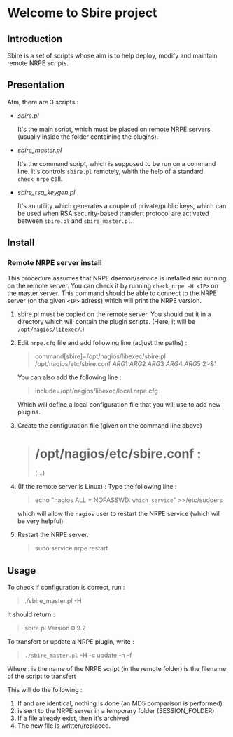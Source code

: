 Welcome to Sbire project
========================

Introduction
------------

Sbire is a set of scripts whose aim is to help deploy, modify and maintain remote NRPE scripts.

Presentation
------------

Atm, there are 3 scripts :

* *sbire.pl*

  It's the main script, which must be placed on remote NRPE servers (usually inside the folder
  containing the plugins).

* *sbire_master.pl*

  It's the command script, which is supposed to be run on a command line. It's controls `sbire.pl`
  remotely, whith the help of a standard `check_nrpe` call.

* *sbire_rsa_keygen.pl*

  It's an utility which generates a couple of private/public keys, which can be used when RSA security-based
  transfert protocol are activated between `sbire.pl` and `sbire_master.pl`.

Install
-------

### Remote NRPE server install

This procedure assumes that NRPE daemon/service is installed and running on the remote server. You can check it by running
`check_nrpe -H <IP>` on the master server. This command should be able to connect to the NRPE server (on the given `<IP>` adress) which will print the NRPE version.

1. sbire.pl must be copied on the remote server. You should put it in a directory which will contain the plugin scripts. (Here,
   it will be `/opt/nagios/libexec/`.)

2. Edit `nrpe.cfg` file and add following line (adjust the paths) :

   > command[sbire]=/opt/nagios/libexec/sbire.pl /opt/nagios/etc/sbire.conf $ARG1$ $ARG2$ $ARG3$ $ARG4$ $ARG5$ 2>&1

   You can also add the following line :

   > include=/opt/nagios/libexec/local.nrpe.cfg

   Which will define a local configuration file that you will use to add new plugins.

3. Create the configuration file (given on the command line above)

   > # /opt/nagios/etc/sbire.conf :
   > 
   > (...)

4. (If the remote server is Linux) : Type the following line :

   > echo "nagios ALL = NOPASSWD: `which service`" >>/etc/sudoers

   which will allow the `nagios` user to restart the NRPE service (which will be very helpful)

5. Restart the NRPE server.

   > sudo service nrpe restart

Usage
-----

To check if configuration is correct, run :

> ./sbire_master.pl -H <IP>

It should return :

> sbire.pl Version 0.9.2


To transfert or update a NRPE plugin, write :

> `./sbire_master.pl` -H <IP> -c update -n <remote> -f <local>

Where : <remote> is the name of the NRPE script (in the remote folder)
        <local> is the filename of the script to transfert

This will do the following :

1. If <remote> and <local> are identical, nothing is done (an MD5 comparison is performed)
2. <local> is sent to the NRPE server in a temporary folder (SESSION_FOLDER)
3. If a <remote> file already exist, then it's archived
4. The new <remote> file is written/replaced.


